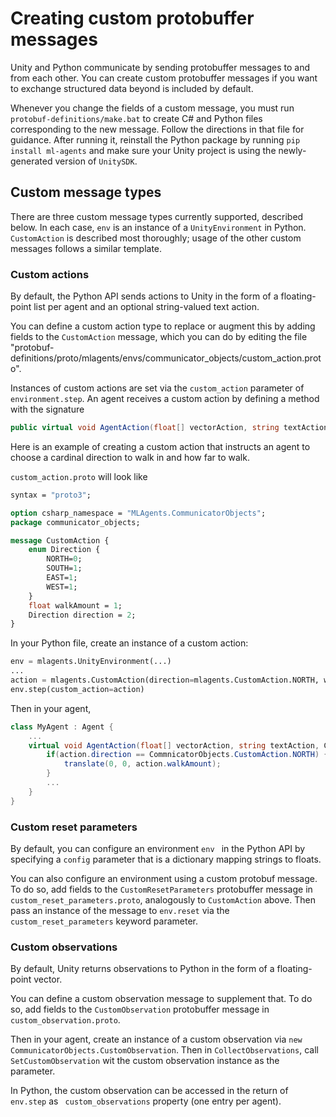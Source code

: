 # Creating custom protobuffer messages

Unity and Python communicate by sending protobuffer messages to and from each other. You can create custom protobuffer messages if you want to exchange structured data beyond is included by default. 

Whenever you change the fields of a custom message, you must run `protobuf-definitions/make.bat` to create C# and Python files corresponding to the new message. Follow the directions in that file for guidance. After running it, reinstall the Python package by running `pip install ml-agents` and make sure your Unity project is using the newly-generated version of `UnitySDK`.

## Custom message types

There are three custom message types currently supported, described below. In each case, `env` is an instance of a `UnityEnvironment` in Python. `CustomAction` is described most thoroughly; usage of the  other custom messages follows a similar template. 

### Custom actions

By default, the Python API sends actions to Unity in the form of a floating-point list per agent and an optional string-valued text action. 

You can define a custom action type to replace or augment this by adding fields to the `CustomAction` message, which you can do by editing the file "protobuf-definitions/proto/mlagents/envs/communicator_objects/custom_action.proto". 

Instances of custom actions are set via the `custom_action` parameter of `environment.step`. An agent receives a custom action by defining a method with the signature

```csharp
public virtual void AgentAction(float[] vectorAction, string textAction, CommunicatorObjects.CustomAction customAction)
```

Here is an example of creating a custom action that instructs an agent to choose a cardinal direction to walk in and how far to walk. 

`custom_action.proto` will look like 

```protobuf
syntax = "proto3";

option csharp_namespace = "MLAgents.CommunicatorObjects";
package communicator_objects;

message CustomAction {
    enum Direction {
        NORTH=0;
        SOUTH=1;
        EAST=1;
        WEST=1;
    }
    float walkAmount = 1;    
    Direction direction = 2;
}
```

In your Python file, create an instance of a custom action:

```python
env = mlagents.UnityEnvironment(...)
...
action = mlagents.CustomAction(direction=mlagents.CustomAction.NORTH, walkAmount=2.0)
env.step(custom_action=action)
```

Then in your agent,

```csharp
class MyAgent : Agent {
    ...
    virtual void AgentAction(float[] vectorAction, string textAction, CommunicatorObjects.CustomAction action) {
        if(action.direction == CommnicatorObjects.CustomAction.NORTH) {
            translate(0, 0, action.walkAmount); 
        }
        ...
    }
}
```

### Custom reset parameters

By default, you can configure an environment `env ` in the Python API by specifying a `config` parameter that is a dictionary mapping strings to floats. 

You can also configure an environment using a custom protobuf message. To do so, add fields to the `CustomResetParameters` protobuffer message in `custom_reset_parameters.proto`, analogously to `CustomAction` above. Then pass an instance of the message to `env.reset` via the `custom_reset_parameters` keyword parameter.

### Custom observations

By default, Unity returns observations to Python in the form of a floating-point vector. 

You can define a custom observation message to supplement that. To do so, add fields to the `CustomObservation` protobuffer message in `custom_observation.proto`. 

Then in your agent, create an instance of a custom observation via `new CommunicatorObjects.CustomObservation`. Then in `CollectObservations`, call `SetCustomObservation` wit the custom observation instance as the parameter.

In Python, the custom observation can be accessed in the return of `env.step` as ` custom_observations` property (one entry per agent).
